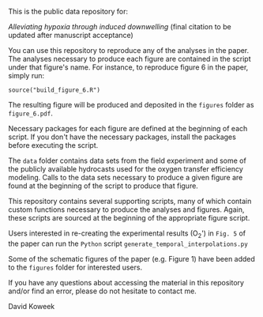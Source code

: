 This is the public data repository for:

*Alleviating hypoxia through induced downwelling* (final citation to be updated after manuscript acceptance)

You can use this repository to reproduce any of the analyses in the paper. The analyses necessary to produce each figure are contained in the script under that figure's name. For instance, to reproduce figure 6 in the paper, simply run:

`source("build_figure_6.R")`

The resulting figure will be produced and deposited in the `figures` folder as `figure_6.pdf`.

Necessary packages for each figure are defined at the beginning of each script. If you don't have the necessary packages, install the packages before executing the script.

The `data` folder contains data sets from the field experiment and some of the publicly available hydrocasts used for the oxygen transfer efficiency modeling. Calls to the data sets necessary to produce a given figure are found at the beginning of the script to produce that figure. 

This repository contains several supporting scripts, many of which contain custom functions necessary to produce the analyses and figures. Again, these scripts are sourced at the beginning of the appropriate figure script.

Users interested in re-creating the experimental results (O<sub>2</sub>') in `Fig. 5` of the paper can run the `Python` script `generate_temporal_interpolations.py`

Some of the schematic figures of the paper (e.g. Figure 1) have been added to the `figures` folder for interested users.

If you have any questions about accessing the material in this repository and/or find an error, please do not hesitate to contact me.

David Koweek